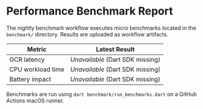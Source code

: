 <!-- Copyright (c) 2025 Shopping Bill App Project -->
<!-- SPDX-License-Identifier: MIT -->
# Performance Benchmark Report

The nightly benchmark workflow executes micro benchmarks located in the
`benchmark/` directory. Results are uploaded as workflow artifacts.

| Metric | Latest Result |
| ------ | ------------- |
| OCR latency | *Unavailable* (Dart SDK missing) |
| CPU workload time | *Unavailable* (Dart SDK missing) |
| Battery impact | *Unavailable* (Dart SDK missing) |

Benchmarks are run using `dart benchmark/run_benchmarks.dart` on a GitHub
Actions macOS runner.
